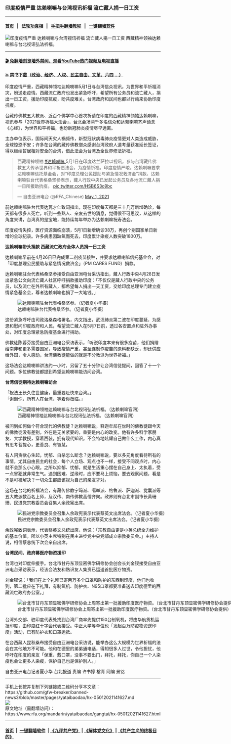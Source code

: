 ### 印度疫情严重 达赖喇嘛与台湾视讯祈福 流亡藏人捐一日工资
------------------------

#### [首页](https://github.com/gfw-breaker/banned-news3/blob/master/README.md) &nbsp;&nbsp;|&nbsp;&nbsp; [法轮功真相](https://github.com/begood0513/basic/blob/master/README.md)  &nbsp;&nbsp;|&nbsp;&nbsp; [手把手翻墙教程](https://github.com/gfw-breaker/guides/wiki)  &nbsp;&nbsp;|&nbsp;&nbsp; [一键翻墙软件](https://github.com/gfw-breaker/nogfw/blob/master/README.md)  



<div id="headerimg">
 <img alt="印度疫情严重 达赖喇嘛与台湾视讯祈福 流亡藏人捐一日工资" src="https://www.rfa.org/mandarin/yataibaodao/gangtai/hx-05012021141627.html/@@images/febd79f9-cc26-411a-af88-a6b673413f46.jpeg" title="印度疫情严重 达赖喇嘛与台湾视讯祈福 流亡藏人捐一日工资"/>
 <span class="lead_image_caption">
  西藏精神领袖达赖喇嘛与台北视讯弘法祈福。
 </span>
 <!-- zoomattribute -->
</div>

<hr/>


#### [ 🎬  免翻墙浏览墙外禁闻、观看YouTube热门视频及电视直播](https://github.com/gfw-breaker/HelloWorld)

#### [ 💥  禁书下载（政治、经济、人权、民主自由、文革、六四 ...）](https://github.com/gfw-breaker/books/blob/master/README.md)

<div id="storytext">
 <p>
  印度疫情严重，西藏精神领袖达赖喇嘛5月1日与台湾信众视讯，为世界和平祈福消灾，盼送走疫情。西藏流亡政府也发出紧急呼吁，希望所有公务员和流亡藏人，捐出一日工资，援助印度抗疫，盼共度难关。台湾政府和民间也都以行动来协助印度抗疫。
 </p>
 <p>
  台藏传佛教五大教派、近百个佛学中心首次祈请在印度的西藏精神领袖达赖喇嘛，视讯参与「2021世界祈福大法会」，台北会场两千多名信众和达赖喇嘛齐声诵念《心经》，为世界和平祈福，也盼新冠肺炎疫情尽早远离。
 </p>
 <p>
 </p>
 <p>
 </p>
 <p>
  主办单位表示，国际间天灾人祸频传，新型冠状病毒肺炎疫情更对人类造成威胁，全球惊恐不安；许多在台湾的藏传佛教僧众感谢台湾政府人道考量获准延长签证，得以继续暂居相对安全的台湾，借此法会为台湾及全世界修法祈福。
 </p>
 <p>
 </p>
 <blockquote class="twitter-tweet">
  <p dir="ltr" lang="zh">
   西藏精神领袖
   <a href="https://twitter.com/hashtag/%E8%BE%BE%E8%B5%96%E5%96%87%E5%98%9B?src=hash&amp;ref_src=twsrc%5Etfw">
    #达赖喇嘛
   </a>
   5月1日在印度达兰萨拉以视讯，参与台湾藏传佛教五大传承世界和平祈愿法会，为疫情祈福。印度疫情严峻，达赖喇嘛要求达赖喇嘛信托基金会，对“印度总理公民援助与紧急情况救济金”捐款。达赖喇嘛驻台代表格桑坚参表示，藏人行政中央已发起公务员及各地流亡藏人捐一日所援助抗疫。
   <a href="https://t.co/HSB6S3o9bc">
    pic.twitter.com/HSB6S3o9bc
   </a>
  </p>
  — 自由亚洲电台 (@RFA_Chinese)
  <a href="https://twitter.com/RFA_Chinese/status/1388440225957892096?ref_src=twsrc%5Etfw">
   May 1, 2021
  </a>
 </blockquote>
 <p>
 </p>
 <p>
 </p>
 <p>
  前达赖喇嘛驻台代表达瓦才仁致词指出，现在印度每天都是三十几万新增确诊，每天都有很多人死亡，听到一些熟人、亲友去世的消息，觉得很不可思议，从这样的角度来讲，台湾真的是宝地，能持续每年举办为达赖喇嘛祝寿法会。
 </p>
 <p>
  印度疫情失控，医疗资源面临崩溃，5月1日新增确诊38万，再创个别国家单日新增的全球纪录。许多病患因缺氧而死去，印度累计染疫人数突破1800万。
 </p>
 <p>
  <strong>
   达赖喇嘛带头捐款 西藏流亡政府全体人员捐一日工资
  </strong>
 </p>
 <p>
  达赖喇嘛早前在4月26日已完成第二剂疫苗接种，并要求达赖喇嘛信托基金会，对「印度总理公民援助与紧急情况救济金」（PM CARES FUND）捐款。
 </p>
 <p>
  达赖喇嘛驻台代表格桑坚参接受自由亚洲电台采访指出，藏人行政中央4月28日发出紧急公文向流亡藏人社区呼吁捐款援助印度：「不仅仅是藏人行政中央的公务员，以及流亡在外所有藏人，都希望每人捐出一天工资，交给印度总理专门建立疫情紧急基金会，尊者达赖喇嘛也捐了一大笔钱。」
 </p>
 <p>
 </p>
 <p>
  <figure class="image-richtext image-inline captioned" style="width:1196px;">
   <img alt="达赖喇嘛驻台代表格桑坚参。（记者夏小华摄）" src="https://www.rfa.org/mandarin/yataibaodao/gangtai/hx-05012021141627.html/12.png/@@images/93c8034d-5f55-4009-ab2e-4a36508f120c.png" title="12.png"/>
   <figcaption class="image-caption">
    达赖喇嘛驻台代表格桑坚参。（记者夏小华摄）
   </figcaption>
   <small>
   </small>
  </figure>
 </p>
 <p>
  这份紧急呼吁由司政洛桑森格署名，内文指出，武汉肺炎第二波在印度蔓延，为感恩和慰问印度政府和人民，希望流亡藏人在5月7日前，透过各安置点和驻外办事处，对印度总理紧急防疫基金进行捐助。
 </p>
 <p>
  佛教徒陈蓉芬接受自由亚洲电台采访表示，「听说印度本来有很多疫苗，他们捐赠给南非和更多需要国家，导致疫情严重，甚至连制作疫苗的原料都缺乏，却还供应给外国，令人感动，台湾佛教徒能做的就是不分教派为世界祈福。」
 </p>
 <p>
  这场法会达赖喇嘛讲法约一小时，另留了五十分钟让台湾信徒提问，回答了十一个问题。多位佛教徒都提到希望达赖喇嘛能访问台湾。
 </p>
 <p>
  <strong>
   台湾信徒期待达赖喇嘛访台
  </strong>
 </p>
 <p>
  「祝法王长久住世健康，最重要赶快来台湾。」
  <br/>
  「谢谢你，所有人在台湾，等着你莅临。」
 </p>
 <p>
 </p>
 <p>
  <figure class="image-richtext image-inline captioned" style="width:988px;">
   <img alt="西藏精神领袖达赖喇嘛与台北视讯弘法祈福。（达赖喇嘛官网）" src="https://www.rfa.org/mandarin/yataibaodao/gangtai/hx-05012021141627.html/3.png/@@images/c4a3c70e-9a9a-43bc-96a5-6dd215b1206b.png" title="3.png"/>
   <figcaption class="image-caption">
    西藏精神领袖达赖喇嘛与台北视讯弘法祈福。（达赖喇嘛官网）
   </figcaption>
   <small>
   </small>
  </figure>
 </p>
 <p>
  被问到如何做个符合现代的佛教徒？达赖喇嘛说，释迦牟尼在世时的佛教徒跟今天的佛教徒没有差别，外在是无关紧要的，重要是内心的改变。他有许多科学家朋友、大学教授，穿着西装，拥有现代知识，不会特地炫耀自己做什么工作，内心真有思考菩提心，更善良、有智慧。
 </p>
 <p>
  有人问贪欲心生起，忧郁、自杀怎么断念？达赖喇嘛说，要以多元角度看待所有的事情，尤其自由民主的社会，每个人立场、观点也不一样，接受不同观点时，内心就不会那么小心眼。之所以抑郁、忧郁，就是生活重心摆在自己身上、太执着，受一点冒犯就非常生气。遇到困难、逆缘时，应不要马上烦恼，要去观察问题，看是不是可被解决？一切众生都应该视为自己的亲友才对。
 </p>
 <p>
  这场在台北的祈福法会，有藏传佛教宁玛派、噶举派、格鲁派、萨迦派、觉囊派等五大教派数百名上师，及汉传、南传佛教高僧齐聚。政界则有台北市副市长黄珊珊、民进党宗教委员会召集人余政宪出席。
 </p>
 <p>
 </p>
 <p>
  <figure class="image-richtext image-inline captioned" style="width:1280px;">
   <img alt="民进党宗教委员会召集人余政宪表示代表蔡英文出席法会。（记者夏小华摄）" src="https://www.rfa.org/mandarin/yataibaodao/gangtai/hx-05012021141627.html/10.jpeg/@@images/9dc3e6d7-239d-4725-80b7-5cd8d564a7b4.jpeg" title="10.jpeg"/>
   <figcaption class="image-caption">
    民进党宗教委员会召集人余政宪表示代表蔡英文出席法会。（记者夏小华摄）
   </figcaption>
   <small>
   </small>
  </figure>
 </p>
 <p>
  余政宪致词表示，代表蔡英文总统出席，他说：「宗教自由更是小英总统全力维护的基本价值，所以小英主席特别在民主进步党中央党部成立宗教委员会。」主持人说，相信蔡总统下次会亲自出席。
 </p>
 <p>
  <strong>
   台湾民间、政府募医疗物资援印
  </strong>
 </p>
 <p>
  台湾也对印度伸援手。台北市甘丹东顶显密佛学研修协会创会长刘金钗接受自由亚洲电台采访表示，经该会法友和熟识友人集资已运送首批医疗物资。
 </p>
 <p>
  刘金钗说：「我们在上个礼拜已寄两万多个口罩和防护的东西到印度，他们也收到，第二批应在下礼拜，有制氧机、防护衣、N95口罩都要准备送去印度德里的西藏流亡政府办公室。」
 </p>
 <p>
 </p>
 <p>
  <figure class="image-richtext image-inline captioned" style="width:1280px;">
   <img alt="台北市甘丹东顶显密佛学研修协会上周寄出第一批援助印度医疗物资。（台北市甘丹东顶显密佛学研修协会提供）" src="https://www.rfa.org/mandarin/yataibaodao/gangtai/hx-05012021141627.html/14.jpeg/@@images/746bd5c8-1991-43da-b6e9-824ff999c0c0.jpeg" title="14.jpeg"/>
   <figcaption class="image-caption">
    台北市甘丹东顶显密佛学研修协会上周寄出第一批援助印度医疗物资。（台北市甘丹东顶显密佛学研修协会提供）
   </figcaption>
   <small>
   </small>
  </figure>
 </p>
 <p>
  台湾外交部、驻印度代表处找到台湾厂商率先提供150台制氧机，将由华航货机运抵印度，由印度红十字会代表接受。中正大学等单位也「发起百万防疫物资送印度」活动，已有防护衣和口罩运抵。
 </p>
 <p>
  在台西藏人昆秋桑布接受自由亚洲电台采访说，能举办这么大规模为世界祈福的法会在其他地方不可能。他和在德里的弟弟通电话，得知很多人过世，令他担忧，他呼吁在印度的亲友「保重、戴口罩，没事不要出门，拜托，拜托，你自己一个人染疫也会让更多人染疫，保护自己也是保护别人。」
 </p>
 <p>
 </p>
 <p>
  自由亚洲电台记者夏小华 台北报道 责编 许书婷 梒青 网编 景铭
 </p>
 <p>
 </p>
 <p>
 </p>
</div>

<hr/>
手机上长按并复制下列链接或二维码分享本文章：<br/>
https://github.com/gfw-breaker/banned-news3/blob/master/pages/yataibaodao/hx-05012021141627.md <br/>
<a href='https://github.com/gfw-breaker/banned-news3/blob/master/pages/yataibaodao/hx-05012021141627.md'><img src='https://github.com/gfw-breaker/banned-news3/blob/master/pages/yataibaodao/hx-05012021141627.md.png'/></a> <br/>
原文地址（需翻墙访问）：https://www.rfa.org/mandarin/yataibaodao/gangtai/hx-05012021141627.html


------------------------
#### [首页](https://github.com/gfw-breaker/banned-news3/blob/master/README.md) &nbsp;|&nbsp; [一键翻墙软件](https://github.com/gfw-breaker/nogfw/blob/master/README.md) &nbsp;| [《九评共产党》](https://github.com/gfw-breaker/9ping.md/blob/master/README.md#九评之一评共产党是什么) | [《解体党文化》](https://github.com/gfw-breaker/jtdwh.md/blob/master/README.md) | [《共产主义的终极目的》](https://github.com/gfw-breaker/gczydzjmd.md/blob/master/README.md)


<img src='http://gfw-breaker.win/banned-news3/pages/yataibaodao/hx-05012021141627.md' width='0px' height='0px'/>